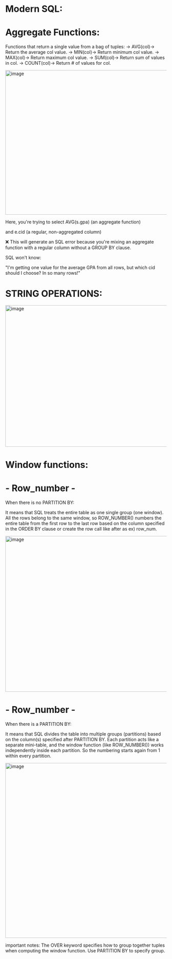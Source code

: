 # Modern SQL:

# Aggregate Functions:

Functions that return a single value from a bag of
tuples:
→ AVG(col)→ Return the average col value.
→ MIN(col)→ Return minimum col value.
→ MAX(col)→ Return maximum col value.
→ SUM(col)→ Return sum of values in col.
→ COUNT(col)→ Return # of values for col.


<img width="795" height="450" alt="image" src="https://github.com/user-attachments/assets/2ace5187-acc4-424e-9523-5e96bbd54404" />

Here, you're trying to select AVG(s.gpa) (an aggregate function)

and e.cid (a regular, non-aggregated column)

❌ This will generate an SQL error because you're mixing an aggregate function with a regular column without a GROUP BY clause.

SQL won't know:

"I'm getting one value for the average GPA from all rows, but which cid should I choose? In so many rows!"


# STRING OPERATIONS:

<img width="889" height="441" alt="image" src="https://github.com/user-attachments/assets/4f54590b-0cb9-423b-94f3-7bb411a05ea5" />



# Window functions:

# - Row_number -

When there is no PARTITION BY:

It means that SQL treats the entire table as one single group (one window).
All the rows belong to the same window,
so ROW_NUMBER() numbers the entire table from the first row to the last row
based on the column specified in the ORDER BY clause or create the row call like after as ex) row_num.

<img width="934" height="485" alt="image" src="https://github.com/user-attachments/assets/b3bccc87-a79e-4c1d-afb7-be5d143fab8e" />

# - Row_number -

When there is a PARTITION BY:

It means that SQL divides the table into multiple groups (partitions) based on the column(s) specified after PARTITION BY.
Each partition acts like a separate mini-table, and the window function (like ROW_NUMBER()) works independently inside each partition.
So the numbering starts again from 1 within every partition.

<img width="975" height="545" alt="image" src="https://github.com/user-attachments/assets/74591138-184f-4e29-83b2-53b40dadcdcb" />

important notes: The OVER keyword specifies how to
group together tuples when
computing the window function.
Use PARTITION BY to specify group.



